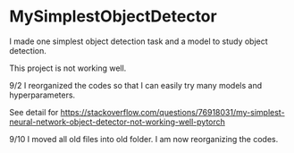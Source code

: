 # MySimplestObjectDetector
I made one simplest object detection task and a model to study object detection.

This project is not working well.

9/2 I reorganized the codes so that I can easily try many models and hyperparameters.

See detail for https://stackoverflow.com/questions/76918031/my-simplest-neural-network-object-detector-not-working-well-pytorch

9/10 I moved all old files into old folder. I am now reorganizing the codes.